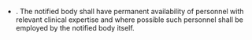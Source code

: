 - .   The  notified  body  shall  have  permanent  availability  of  personnel  with  relevant  clinical  expertise  and  where possible  such  personnel  shall  be  employed  by  the  notified  body  itself.  